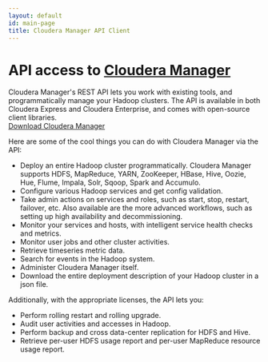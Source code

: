 ```yaml
---
layout: default
id: main-page
title: Cloudera Manager API Client
---
```


<div class="jumbotron">
  <h1 class="text-right">
    API access to
    <a href="http://www.cloudera.com/content/cloudera/en/products-and-services/cloudera-enterprise/cloudera-manager.html">Cloudera Manager</a>
  </h1>
  Cloudera Manager's REST API lets you work with existing tools, and programmatically manage your
  Hadoop clusters.
  The API is available in both Cloudera Express and Cloudera Enterprise, and comes with open-source
  client libraries.<br/>
  <a href="https://ccp.cloudera.com/display/SUPPORT/Cloudera+Manager+Downloads">Download Cloudera Manager <span class="glyphicon glyphicon-cloud-download"></span></a>
</div>

Here are some of the cool things you can do with Cloudera Manager via the API:

- Deploy an entire Hadoop cluster programmatically. Cloudera Manager supports
  HDFS,
  MapReduce,
  YARN,
  ZooKeeper,
  HBase,
  Hive,
  Oozie,
  Hue,
  Flume,
  Impala,
  Solr,
  Sqoop,
  Spark
  and Accumulo.
- Configure various Hadoop services and get config validation.
- Take admin actions on services and roles, such as start, stop, restart, failover,
  etc. Also available are the more advanced workflows, such as setting up high availability
  and decommissioning.
- Monitor your services and hosts, with intelligent service health checks and metrics.
- Monitor user jobs and other cluster activities.
- Retrieve timeseries metric data.
- Search for events in the Hadoop system.
- Administer Cloudera Manager itself.
- Download the entire deployment description of your Hadoop cluster in a json file.

Additionally, with the appropriate licenses, the API lets you:

- Perform rolling restart and rolling upgrade.
- Audit user activities and accesses in Hadoop.
- Perform backup and cross data-center replication for HDFS and Hive.
- Retrieve per-user HDFS usage report and per-user MapReduce resource usage report.
